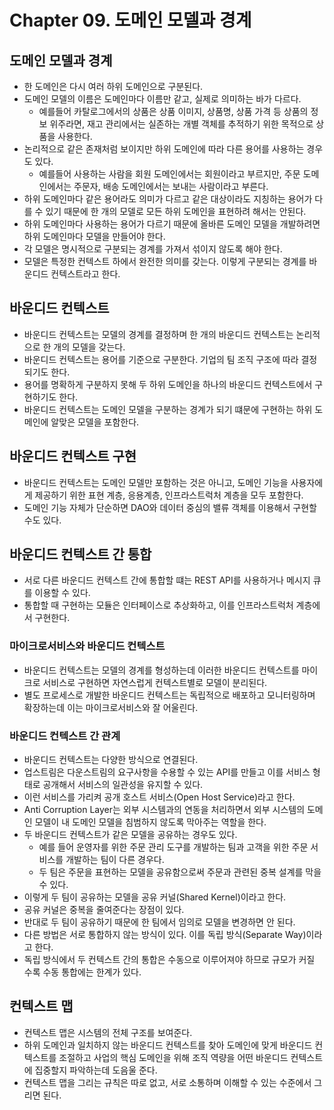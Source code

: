 # Chapter 09. 도메인 모델과 경계

## 도메인 모델과 경계
* 한 도메인은 다시 여러 하위 도메인으로 구분된다.
* 도메인 모델의 이름은 도메인마다 이름만 같고, 실제로 의미하는 바가 다르다.
  * 예를들어 카탈로그에서의 상품은 상품 이미지, 상품명, 상품 가격 등 상품의 정보 위주라면, 재고 관리에서는 실존하는 개별 객체를 추적하기 위한 목적으로 상품을 사용한다.
* 논리적으로 같은 존재처럼 보이지만 하위 도메인에 따라 다른 용어를 사용하는 경우도 있다.
  * 예를들어 사용하는 사람을 회원 도메인에서는 회원이라고 부르지만, 주문 도메인에서는 주문자, 배송 도메인에서는 보내는 사람이라고 부른다.
* 하위 도메인마다 같은 용어라도 의미가 다르고 같은 대상이라도 지칭하는 용어가 다를 수 있기 때문에 한 개의 모델로 모든 하위 도메인을 표현하려 해서는 안된다.
* 하위 도메인마다 사용하는 용어가 다르기 때문에 올바른 도메인 모델을 개발하려면 하위 도메인마다 모델을 만들어야 한다.
* 각 모델은 명시적으로 구분되는 경계를 가져서 섞이지 않도록 해야 한다.
* 모델은 특정한 컨텍스트 하에서 완전한 의미를 갖는다. 이렇게 구분되는 경계를 바운디드 컨텍스트라고 한다.

## 바운디드 컨텍스트
* 바운디드 컨텍스트는 모델의 경계를 결정하며 한 개의 바운디드 컨텍스트는 논리적으로 한 개의 모델을 갖는다.
* 바운디드 컨텍스트는 용어를 기준으로 구분한다. 기업의 팀 조직 구조에 따라 결정되기도 한다.
* 용어를 명확하게 구분하지 못해 두 하위 도메인을 하나의 바운디드 컨텍스트에서 구현하기도 한다.
* 바운디드 컨텍스트는 도메인 모델을 구분하는 경계가 되기 떄문에 구현하는 하위 도메인에 알맞은 모델을 포함한다.

## 바운디드 컨텍스트 구현
* 바운디드 컨텍스트는 도메인 모델만 포함하는 것은 아니고, 도메인 기능을 사용자에게 제공하기 위한 표현 계층, 응용계층, 인프라스트럭처 계층을 모두 포함한다.
* 도메인 기능 자체가 단순하면 DAO와 데이터 중심의 밸류 객체를 이용해서 구현할 수도 있다.

## 바운디드 컨텍스트 간 통합
* 서로 다른 바운디드 컨텍스트 간에 통합할 떄는 REST API를 사용하거나 메시지 큐를 이용할 수 있다.
* 통합할 때 구현하는 모듈은 인터페이스로 추상화하고, 이를 인프라스트럭처 계층에서 구현한다.

### 마이크로서비스와 바운디드 컨텍스트
* 바운디드 컨텍스트는 모델의 경계를 형성하는데 이러한 바운디드 컨텍스트를 마이크로 서비스로 구현하면 자연스럽게 컨텍스트별로 모델이 분리된다.
* 별도 프로세스로 개발한 바운디드 컨텍스트는 독립적으로 배포하고 모니터링하며 확장하는데 이는 마이크로서비스와 잘 어울린다.

### 바운디드 컨텍스트 간 관계
* 바운디드 컨텍스트는 다양한 방식으로 연결된다.
* 업스트림은 다운스트림의 요구사항을 수용할 수 있는 API를 만들고 이를 서비스 형태로 공개해서 서비스의 일관성을 유지할 수 있다.
* 이런 서비스를 가리켜 공개 호스트 서비스(Open Host Service)라고 한다.
* Anti Corruption Layer는 외부 시스템과의 연동을 처리하면서 외부 시스템의 도메인 모델이 내 도메인 모델을 침범하지 않도록 막아주는 역할을 한다.
* 두 바운디드 컨텍스트가 같은 모델을 공유하는 경우도 있다.
  * 예를 들어 운영자를 위한 주문 관리 도구를 개발하는 팀과 고객을 위한 주문 서비스를 개발하는 팀이 다른 경우다.
  * 두 팀은 주문을 표현하는 모델을 공유함으로써 주문과 관련된 중복 설계를 막을 수 있다.
* 이렇게 두 팀이 공유하는 모델을 공유 커널(Shared Kernel)이라고 한다.
* 공유 커널은 중복을 줄여준다는 장점이 있다.
* 반대로 두 팀이 공유하기 때문에 한 팀에서 임의로 모델을 변경하면 안 된다.
* 다른 방법은 서로 통합하지 않는 방식이 있다. 이를 독립 방식(Separate Way)이라고 한다.
* 독립 방식에서 두 컨텍스트 간의 통합은 수동으로 이루어져야 하므로 규모가 커질 수록 수동 통합에는 한계가 있다.

## 컨텍스트 맵
* 컨텍스트 맵은 시스템의 전체 구조를 보여준다.
* 하위 도메인과 일치하지 않는 바운디드 컨텍스트를 찾아 도메인에 맞게 바운디드 컨텍스트를 조절하고 사업의 핵심 도메인을 위해 조직 역량을 어떤 바운디드 컨텍스트에 집중할지 파악하는데 도음울 준다.
* 컨텍스트 맵을 그리는 규칙은 따로 없고, 서로 소통하며 이해할 수 있는 수준에서 그리면 된다.
